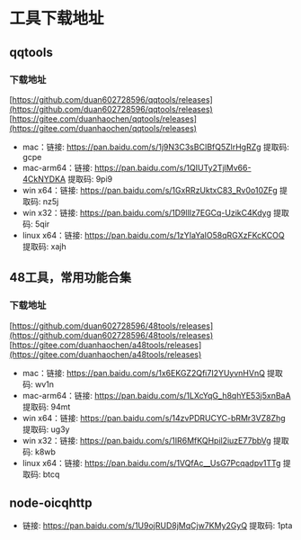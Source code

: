 # 工具下载地址

## qqtools

### 下载地址
[https://github.com/duan602728596/qqtools/releases](https://github.com/duan602728596/qqtools/releases)   
[https://gitee.com/duanhaochen/qqtools/releases](https://gitee.com/duanhaochen/qqtools/releases)
* mac：链接: https://pan.baidu.com/s/1j9N3C3sBCIBfQ5ZlrHgRZg 提取码: gcpe
* mac-arm64：链接: https://pan.baidu.com/s/1QIUTy2TjlMv66-4CkNYDKA 提取码: 9pi9
* win x64：链接: https://pan.baidu.com/s/1GxRRzUktxC83_Rv0o10ZFg 提取码: nz5j
* win x32：链接: https://pan.baidu.com/s/1D9llIz7EGCq-UzikC4Kdyg 提取码: 5qir
* linux x64：链接: https://pan.baidu.com/s/1zYIaYaIO58qRGXzFKcKCOQ 提取码: xajh

## 48工具，常用功能合集

### 下载地址
[https://github.com/duan602728596/48tools/releases](https://github.com/duan602728596/48tools/releases)   
[https://gitee.com/duanhaochen/a48tools/releases](https://gitee.com/duanhaochen/a48tools/releases)
* mac：链接: https://pan.baidu.com/s/1x6EKGZ2Qfi7I2YUyvnHVnQ 提取码: wv1n
* mac-arm64：链接: https://pan.baidu.com/s/1LXcYqG_h8qhYE53j5xnBaA 提取码: 94mt
* win x64：链接: https://pan.baidu.com/s/14zvPDRUCYC-bRMr3VZ8Zhg 提取码: ug3y
* win x32：链接: https://pan.baidu.com/s/1IR6MfKQHpil2iuzE77bbVg 提取码: k8wb
* linux x64：链接: https://pan.baidu.com/s/1VQfAc__UsG7Pcqadpv1TTg 提取码: btcq

## node-oicqhttp

* 链接: https://pan.baidu.com/s/1U9ojRUD8jMqCjw7KMy2GyQ 提取码: 1pta
